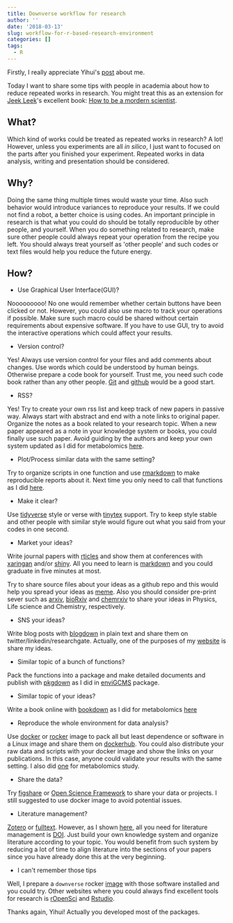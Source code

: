 ```yaml
---
title: Downverse workflow for research
author: ''
date: '2018-03-13'
slug: workflow-for-r-based-research-environment
categories: []
tags:
  - R
---
```


Firstly, I really appreciate Yihui's [post](https://yihui.name/en/2018/03/miao-yu-postdoc/) about me. 

Today I want to share some tips with people in academia about how to reduce repeated works in research. You might treat this as an extension for [Jeek Leek](http://jtleek.com/)'s excellent book: [How to be a mordern scientist](https://leanpub.com/modernscientist).

## What?

Which kind of works could be treated as repeated works in research? A lot! However, unless you experiments are all *in silico*, I just want to focused on the parts after you finished your experiment. Repeated works in data analysis, writing and presentation should be considered. 

## Why?

Doing the same thing multiple times would waste your time. Also such behavior would introduce variances to reproduce your results. If we could not find a robot, a better choice is using codes. An important principle in research is that what you could do should be totally reproducible by other people, and yourself. When you do something related to research, make sure other people could always repeat your operation from the recipe you left. You should always treat yourself as 'other people' and such codes or text files would help you reduce the future energy.

## How?

- Use Graphical User Interface(GUI)?

Nooooooooo! No one would remember whether certain buttons have been clicked or not. However, you could also use macro to track your operations if possible. Make sure such macro could be shared without certain requirements about expensive software. If you have to use GUI, try to avoid the interactive operations which could affect your results.

- Version control?

Yes! Always use version control for your files and add comments about changes. Use words which could be understood by human beings. Otherwise prepare a code book for yourself. Trust me, you need such code book rather than any other people. [Git](https://git-scm.com/) and [github](https://github.com/) would be a good start.

- RSS?

Yes! Try to create your own rss list and keep track of new papers in passive way. Always start with abstract and end with a note links to original paper. Organize the notes as a book related to your research topic. When a new paper appeared as a note in your knowledge system or books, you could finally use such paper. Avoid guiding by the authors and keep your own system updated as I did for metabolomics [here](https://bookdown.org/yufree/Metabolomics/).

- Plot/Process similar data with the same setting? 

Try to organize scripts in one function and use [rmarkdown](https://rmarkdown.rstudio.com/) to make reproducible reports about it. Next time you only need to call that functions as I did [here](https://github.com/yufree/democode).

- Make it clear? 

Use [tidyverse](https://www.tidyverse.org/) style or verse with [tinytex](https://yihui.name/tinytex/) support. Try to keep style stable and other people with similar style would figure out what you said from your codes in one second.

- Market your ideas? 

Write journal papers with [rticles](https://github.com/rstudio/rticles) and show them at conferences with [xaringan](https://github.com/yihui/xaringan) and/or [shiny](https://shiny.rstudio.com/). All you need to learn is [markdown](https://github.com/adam-p/markdown-here/wiki/Markdown-Cheatsheet) and you could graduate in five minutes at most. 

Try to share source files about your ideas as a github repo and this would help you spread your ideas as [meme](https://en.wikipedia.org/wiki/Meme). Also you should consider pre-print sever such as [arxiv](https://arxiv.org/), [bioRxiv](https://www.biorxiv.org/) and [chemrxiv](https://chemrxiv.org/) to share your ideas in Physics, Life science and Chemistry, respectively.

- SNS your ideas? 

Write blog posts with [blogdown](https://bookdown.org/yihui/blogdown/) in plain text and share them on twitter/linkedin/researchgate. Actually, one of the purposes of my [website](https://yufree.cn) is share my ideas.

- Similar topic of a bunch of functions? 

Pack the functions into a package and make detailed documents and publish with [pkgdown](https://github.com/r-lib/pkgdown) as I did in [enviGCMS](https://cran.rstudio.com/web/packages/enviGCMS/index.html) package.

- Similar topic of your ideas? 

Write a book online with [bookdown](https://bookdown.org/yihui/bookdown/) as I did for metabolomics [here](https://bookdown.org/yufree/Metabolomics/)

- Reproduce the whole environment for data analysis? 

Use [docker](https://www.docker.com/) or [rocker](https://hub.docker.com/u/rocker/) image to pack all but least dependence or software in a Linux image and share them on [dockerhub](https://hub.docker.com). You could also distribute your raw data and scripts with your docker image and show the links on your publications. In this case, anyone could validate your results with the same setting. I also did [one](https://hub.docker.com/r/yufree/xcmsrocker/) for metabolomics study.

- Share the data?

Try [figshare](https://figshare.com/) or [Open Science Framework](https://osf.io) to share your data or projects. I still suggested to use docker image to avoid potential issues.

- Literature management? 

[Zotero](https://www.zotero.org/) or [fulltext](https://github.com/ropensci/fulltext). However, as I shown [here](https://yufree.cn/en/2018/01/12/get-rid-of-bibliography/), all you need for literature management is [DOI](https://www.doi.org/). Just build your own knowledge system and organize literature according to your topic. You would benefit from such system by reducing a lot of time to align literature into the sections of your papers since you have already done this at the very beginning.

- I can't remember those tips

Well, I prepare a `downverse` rocker [image](https://hub.docker.com/r/yufree/downverse/) with those software installed and you could try. Other websites where you could always find excellent tools for research is [rOpenSci](https://ropensci.org/) and [Rstudio](https://www.rstudio.com/).

Thanks again, Yihui! Actually you developed most of the packages. 